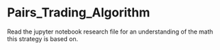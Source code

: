 # Pairs_Trading_Algorithm

Read the jupyter notebook research file for an understanding of the math this strategy is based on.
